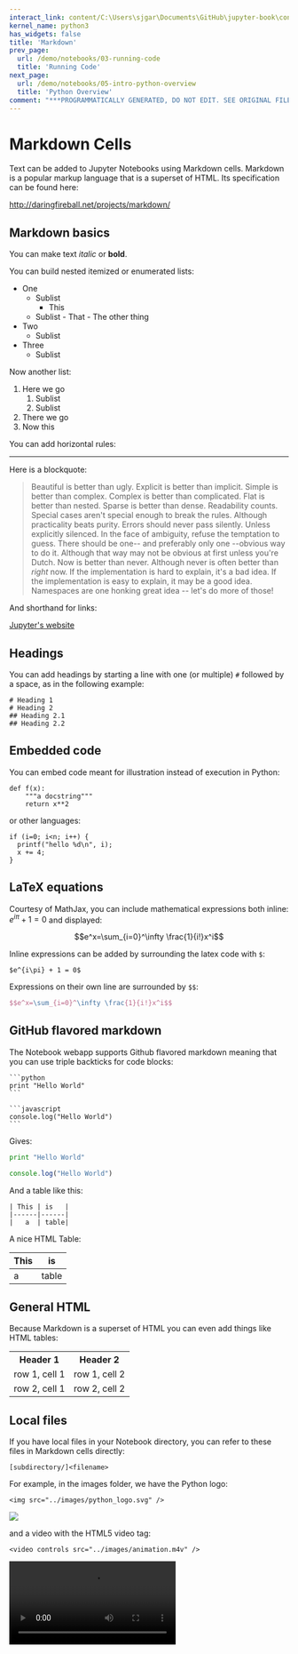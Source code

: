 ```yaml
---
interact_link: content/C:\Users\sjgar\Documents\GitHub\jupyter-book\content\demo/notebooks/04-markdown.ipynb
kernel_name: python3
has_widgets: false
title: 'Markdown'
prev_page:
  url: /demo/notebooks/03-running-code
  title: 'Running Code'
next_page:
  url: /demo/notebooks/05-intro-python-overview
  title: 'Python Overview'
comment: "***PROGRAMMATICALLY GENERATED, DO NOT EDIT. SEE ORIGINAL FILES IN /content***"
---
```



# Markdown Cells



Text can be added to Jupyter Notebooks using Markdown cells.  Markdown is a popular markup language that is a superset of HTML. Its specification can be found here:

<http://daringfireball.net/projects/markdown/>



## Markdown basics



You can make text *italic* or **bold**.



You can build nested itemized or enumerated lists:

* One
    - Sublist
        - This
  - Sublist
        - That
        - The other thing
* Two
  - Sublist
* Three
  - Sublist

Now another list:

1. Here we go
    1. Sublist
    2. Sublist
2. There we go
3. Now this



You can add horizontal rules:

---



Here is a blockquote:

> Beautiful is better than ugly.
> Explicit is better than implicit.
> Simple is better than complex.
> Complex is better than complicated.
> Flat is better than nested.
> Sparse is better than dense.
> Readability counts.
> Special cases aren't special enough to break the rules.
> Although practicality beats purity.
> Errors should never pass silently.
> Unless explicitly silenced.
> In the face of ambiguity, refuse the temptation to guess.
> There should be one-- and preferably only one --obvious way to do it.
> Although that way may not be obvious at first unless you're Dutch.
> Now is better than never.
> Although never is often better than *right* now.
> If the implementation is hard to explain, it's a bad idea.
> If the implementation is easy to explain, it may be a good idea.
> Namespaces are one honking great idea -- let's do more of those!



And shorthand for links:

[Jupyter's website](http://jupyter.org)



## Headings



You can add headings by starting a line with one (or multiple) `#` followed by a space, as in the following example:

```
# Heading 1
# Heading 2
## Heading 2.1
## Heading 2.2
```



## Embedded code



You can embed code meant for illustration instead of execution in Python:

    def f(x):
        """a docstring"""
        return x**2

or other languages:

    if (i=0; i<n; i++) {
      printf("hello %d\n", i);
      x += 4;
    }



## LaTeX equations



Courtesy of MathJax, you can include mathematical expressions both inline: 
$e^{i\pi} + 1 = 0$  and displayed:

$$e^x=\sum_{i=0}^\infty \frac{1}{i!}x^i$$

Inline expressions can be added by surrounding the latex code with `$`:

```
$e^{i\pi} + 1 = 0$
```

Expressions on their own line are surrounded by `$$`:

```latex
$$e^x=\sum_{i=0}^\infty \frac{1}{i!}x^i$$
```



## GitHub flavored markdown



The Notebook webapp supports Github flavored markdown meaning that you can use triple backticks for code blocks:

    ```python
    print "Hello World"
    ```

    ```javascript
    console.log("Hello World")
    ```

Gives:

```python
print "Hello World"
```

```javascript
console.log("Hello World")
```

And a table like this: 

    | This | is   |
    |------|------|
    |   a  | table| 

A nice HTML Table:

| This | is   |
|------|------|
|   a  | table| 




## General HTML



Because Markdown is a superset of HTML you can even add things like HTML tables:

<table>
<tr>
<th>Header 1</th>
<th>Header 2</th>
</tr>
<tr>
<td>row 1, cell 1</td>
<td>row 1, cell 2</td>
</tr>
<tr>
<td>row 2, cell 1</td>
<td>row 2, cell 2</td>
</tr>
</table>



## Local files



If you have local files in your Notebook directory, you can refer to these files in Markdown cells directly:

    [subdirectory/]<filename>

For example, in the images folder, we have the Python logo:

    <img src="../images/python_logo.svg" />

<img src="../images/python_logo.svg" />

and a video with the HTML5 video tag:

    <video controls src="../images/animation.m4v" />

<video controls src="../images/animation.m4v" />

These do not embed the data into the notebook file, and require that the files exist when you are viewing the notebook.



### Security of local files



Note that this means that the Jupyter notebook server also acts as a generic file server
for files inside the same tree as your notebooks.  Access is not granted outside the
notebook folder so you have strict control over what files are visible, but for this
reason it is highly recommended that you do not run the notebook server with a notebook
directory at a high level in your filesystem (e.g. your home directory).

When you run the notebook in a password-protected manner, local file access is restricted
to authenticated users unless read-only views are active.

